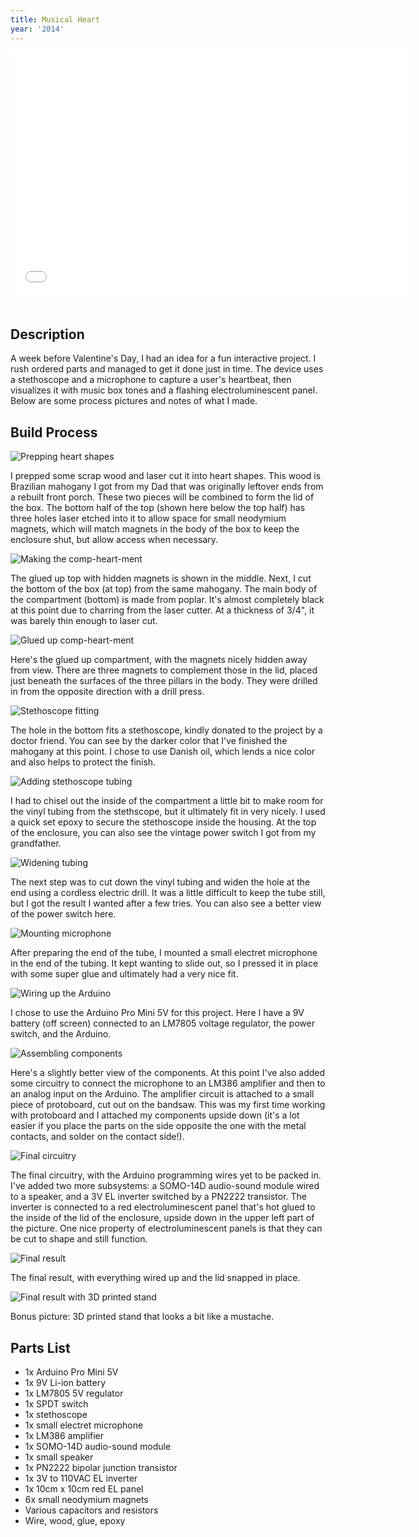 ```yaml
---
title: Musical Heart
year: '2014'
---
```


<div class="aspect-ratio sixteen-nine"><iframe width="640" height="390" src="//www.youtube.com/embed/MlsUbHCxCiI" frameborder="0" allowfullscreen="" style="margin-bottom: 20px;"></iframe></div>

## Description ##

A week before Valentine's Day, I had an idea for a fun interactive project. I rush ordered parts and managed to get it done just in time. The device uses a stethoscope and a microphone to capture a user's heartbeat, then visualizes it with music box tones and a flashing electroluminescent panel. Below are some process pictures and notes of what I made.

## Build Process ##

![Prepping heart shapes](/projects/musical-heart/process1.jpeg)

I prepped some scrap wood and laser cut it into heart shapes. This wood is Brazilian mahogany I got from my Dad that was originally leftover ends from a rebuilt front porch. These two pieces will be combined to form the lid of the box. The bottom half of the top (shown here below the top half) has three holes laser etched into it to allow space for small neodymium magnets, which will match magnets in the body of the box to keep the enclosure shut, but allow access when necessary.

![Making the comp-heart-ment](/projects/musical-heart/process2.jpeg)

The glued up top with hidden magnets is shown in the middle. Next, I cut the bottom of the box (at top) from the same mahogany. The main body of the compartment (bottom) is made from poplar. It's almost completely black at this point due to charring from the laser cutter. At a thickness of 3/4", it was barely thin enough to laser cut.

![Glued up comp-heart-ment](/projects/musical-heart/process3.jpeg)

Here's the glued up compartment, with the magnets nicely hidden away from view. There are three magnets to complement those in the lid, placed just beneath the surfaces of the three pillars in the body. They were drilled in from the opposite direction with a drill press.

![Stethoscope fitting](/projects/musical-heart/process4.jpeg)

The hole in the bottom fits a stethoscope, kindly donated to the project by a doctor friend. You can see by the darker color that I've finished the mahogany at this point. I chose to use Danish oil, which lends a nice color and also helps to protect the finish.

![Adding stethoscope tubing](/projects/musical-heart/process5.jpeg)

I had to chisel out the inside of the compartment a little bit to make room for the vinyl tubing from the stethscope, but it ultimately fit in very nicely. I used a quick set epoxy to secure the stethoscope inside the housing. At the top of the enclosure, you can also see the vintage power switch I got from my grandfather.

![Widening tubing](/projects/musical-heart/process6.jpeg)

The next step was to cut down the vinyl tubing and widen the hole at the end using a cordless electric drill. It was a little difficult to keep the tube still, but I got the result I wanted after a few tries. You can also see a better view of the power switch here.

![Mounting microphone](/projects/musical-heart/process7.jpeg)

After preparing the end of the tube, I mounted a small electret microphone in the end of the tubing. It kept wanting to slide out, so I pressed it in place with some super glue and ultimately had a very nice fit.

![Wiring up the Arduino](/projects/musical-heart/process8.jpeg)

I chose to use the Arduino Pro Mini 5V for this project. Here I have a 9V battery (off screen) connected to an LM7805 voltage regulator, the power switch, and the Arduino.

![Assembling components](/projects/musical-heart/process9.jpeg)

Here's a slightly better view of the components. At this point I've also added some circuitry to connect the microphone to an LM386 amplifier and then to an analog input on the Arduino. The amplifier circuit is attached to a small piece of protoboard, cut out on the bandsaw. This was my first time working with protoboard and I attached my components upside down (it's a lot easier if you place the parts on the side opposite the one with the metal contacts, and solder on the contact side!).

![Final circuitry](/projects/musical-heart/process10.jpeg)

The final circuitry, with the Arduino programming wires yet to be packed in. I've added two more subsystems: a SOMO-14D audio-sound module wired to a speaker, and a 3V EL inverter switched by a PN2222 transistor. The inverter is connected to a red electroluminescent panel that's hot glued to the inside of the lid of the enclosure, upside down in the upper left part of the picture. One nice property of electroluminescent panels is that they can be cut to shape and still function.

![Final result](/projects/musical-heart/process11.jpeg)

The final result, with everything wired up and the lid snapped in place.

![Final result with 3D printed stand](/projects/musical-heart/stand.jpg)

Bonus picture: 3D printed stand that looks a bit like a mustache.

## Parts List ##

- 1x Arduino Pro Mini 5V
- 1x 9V Li-ion battery
- 1x LM7805 5V regulator
- 1x SPDT switch
- 1x stethoscope
- 1x small electret microphone
- 1x LM386 amplifier
- 1x SOMO-14D audio-sound module
- 1x small speaker
- 1x PN2222 bipolar junction transistor
- 1x 3V to 110VAC EL inverter
- 1x 10cm x 10cm red EL panel
- 6x small neodymium magnets
- Various capacitors and resistors
- Wire, wood, glue, epoxy